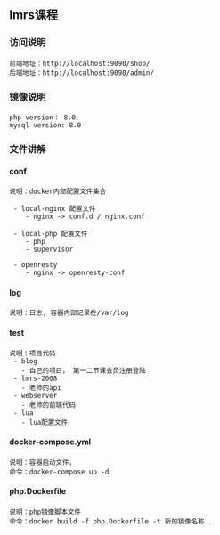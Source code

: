 ## lmrs课程
### 访问说明
    前端地址：http://localhost:9090/shop/
    后端地址：http://localhost:9090/admin/
    
### 镜像说明
    php version： 8.0  
    mysql version: 8.0

### 文件讲解
#### conf 
    说明：docker内部配置文件集合

     - local-nginx 配置文件
        - nginx -> conf.d / nginx.conf
        
     - local-php 配置文件
        - php
        - supervisor
        
     - openresty 
        - nginx -> openresty-conf
    
#### log
    说明：日志, 容器内部记录在/var/log

#### test
    说明：项目代码
     - blog 
       - 自己的项目， 第一二节课会员注册登陆
     - lmrs-2008 
       - 老师的api
     - webserver 
       - 老师的前端代码
     - lua 
       - lua配置文件

#### docker-compose.yml
    说明：容器启动文件，
    命令：docker-compose up -d

#### php.Dockerfile
    说明：php镜像脚本文件
    命令：docker build -f php.Dockerfile -t 新的镜像名称 .



